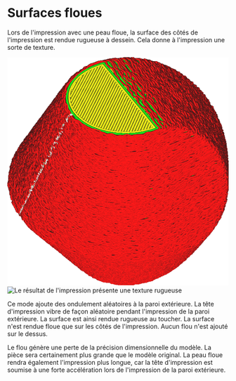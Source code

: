 Surfaces floues
====
Lors de l'impression avec une peau floue, la surface des côtés de l'impression est rendue rugueuse à dessein. Cela donne à l'impression une sorte de texture.

![Les murs semblent bancals dans la vue en couches de Cura](../../../articles/images/magic_fuzzy_skin_enabled.png)
![Le résultat de l'impression présente une texture rugueuse](../../../articles/images/magic_fuzzy_skin_photo.jpg)

Ce mode ajoute des ondulement aléatoires à la paroi extérieure. La tête d'impression vibre de façon aléatoire pendant l'impression de la paroi extérieure. La surface est ainsi rendue rugueuse au toucher. La surface n'est rendue floue que sur les côtés de l'impression. Aucun flou n'est ajouté sur le dessus.

Le flou génère une perte de la précision dimensionnelle du modèle. La pièce sera certainement plus grande que le modèle original. La peau floue rendra également l'impression plus longue, car la tête d'impression est soumise à une forte accélération lors de l'impression de la paroi extérieure.
